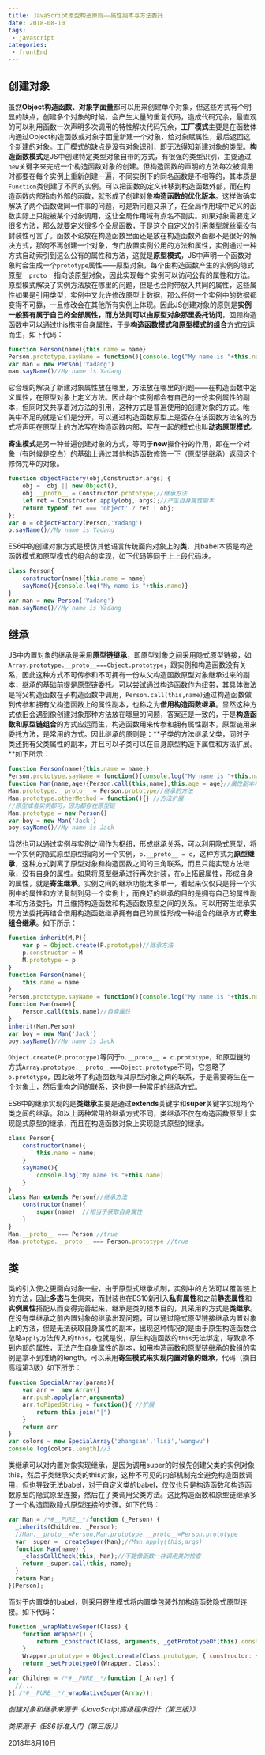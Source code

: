```yaml
---
title: JavaScript原型构造原则——属性副本与方法委托  
date: 2018-08-10
tags:
 - javascript        
categories: 
 - frontEnd
---
```


## 创建对象

虽然**Object构造函数、对象字面量**都可以用来创建单个对象，但这些方式有个明显的缺点，创建多个对象的时候，会产生大量的重复代码，造成代码冗余，最直观的可以利用函数一次声明多次调用的特性解决代码冗余，**工厂模式**主要是在函数体内通过Object构造函数或对象字面量新建一个对象，给对象赋属性，最后返回这个新建的对象。工厂模式的缺点是没有对象识别，即无法得知新建对象的类型。**构造函数模式**是JS中创建特定类型对象自带的方式，有很强的类型识别，主要通过`new`关键字来完成一个构造函数对象的创建。但构造函数的声明的方法每次被调用时都要在每个实例上重新创建一遍，不同实例下的同名函数是不相等的，其本质是`Function`类创建了不同的实例。可以把函数的定义转移到构造函数外部，而在构造函数内部指向外部的函数，就形成了创建对象**构造函数的优化版本**。这样做确实解决了两个函数做同一件事的问题，可是新问题又来了，在全局作用域中定义的函数实际上只能被某个对象调用，这让全局作用域有点名不副实。如果对象需要定义很多方法，那么就要定义很多个全局函数，于是这个自定义的引用类型就丝毫没有封装性可言了。函数不论放在构造函数里面还是放在构造函数外面都不是很好的解决方式，那何不再创建一个对象，专门放置实例公用的方法和属性，实例通过一种方式自动索引到这么公有的属性和方法，这就是**原型模式**，JS中声明一个函数对象时会生成一个`prototype`属性——原型对象，每个由构造函数产生的实例的隐式原型`__proto__`指向该原型对象，因此实现每个实例可以访问公有的属性和方法。原型模式解决了实例方法放在哪里的问题，但是也会附带放入共同的属性，这些属性如果是引用类型，实例中又允许修改原型上数据，那么任何一个实例中的数据都变得不可靠，一旦修改会在其他所有实例上体现。因此JS创建对象的原则是**实例一般要有属于自己的全部属性，而方法则可以由原型对象那里委托访问**，回顾构造函数中可以通过this携带自身属性，于是**构造函数模式和原型模式的组合**方式应运而生，如下代码：
```js
function Person(name){this.name = name}
Person.prototype.sayName = function(){console.log("My name is "+this.name)}
var man = new Person('Yadang')
man.sayName()//My name is Yadang
```
它合理的解决了新建对象属性放在哪里，方法放在哪里的问题——在构造函数中定义属性，在原型对象上定义方法。因此每个实例都会有自己的一份实例属性的副本，但同时又共享着对方法的引用，这种方式是普遍使用的创建对象的方式。唯一美中不足的就是它们是分开，可以通过构造函数原型上是否存在该函数方法名的方式将声明在原型上的方法写在构造函数内部，写在一起的模式也叫**动态原型模式**。

**寄生模式**是另一种普遍创建对象的方式，等同于**new**操作符的作用，即在一个对象（有时候是空白）的基础上通过其他构造函数修饰一下（原型链继承）返回这个修饰完毕的对象。

```js
function objectFactory(obj,Constructor,args) {
    obj =  obj || new Object(),
    obj.__proto__ = Constructor.prototype;//继承方法
    let ret = Constructor.apply(obj, args);//产生自身属性副本
    return typeof ret === 'object' ? ret : obj;
};
var o = objectFactory(Person,'Yadang')
o.sayName()//My name is Yadang
```

ES6中的创建对象方式是模仿其他语言传统面向对象上的**类**，其babel本质是构造函数模式和原型模式的组合的实现，如下代码等同于上上段代码块。

```js
class Person{
    constructor(name){this.name = name}
    sayName(){console.log("My name is "+this.name)}
}
var man = new Person('Yadang')
man.sayName()//My name is Yadang
```

## 继承

JS中内置对象的继承是采用**原型链继承**，即原型对象之间采用隐式原型链接，如`Array.prototype.__proto__===Object.prototype`，跟实例和构造函数没有关系，因此这种方式不可传参和不可拥有一份从父构造函数原型对象继承过来的副本，继承的基础前提是原型链委托。可以尝试通过构造函数作为纽带，其具体做法是将父构造函数在子构造函数中调用，`Person.call(this,name)`通过构造函数做到传参和拥有父构造函数上的属性副本，也称之为**借用构造函数继承**。显然这种方式依旧会遇到像创建对象那种方法放在哪里的问题，答案还是一致的，于是**构造函数和原型链组合**的方式应运而生，构造函数用来传参和拥有属性副本，原型链用来委托方法，是常用的方式。因此继承的原则是：**子类的方法继承父类，同时子类还拥有父类属性的副本，并且可以子类可以在自身原型构造下属性和方法扩展。**如下所示：

```js
function Person(name){this.name = name;}
Person.prototype.sayName = function(){console.log("My name is "+this.name)}
function Man(name,age){Person.call(this,name),this.age = age}//属性副本和扩展
Man.prototype.__proto__ = Person.prototype//继承的方法
Man.prototype.otherMethod = function(){} //方法扩展
//原型或者实例都可，因为都存在原型链
Man.prototype = new Person()
var boy = new Man('Jack')
boy.sayName()//My name is Jack
```

当然也可以通过实例与实例之间作为枢纽，形成继承关系，可以利用隐式原型，将一个实例的隐式原型原型指向另一个实例，`o.__proto__ = c`，这种方式为**原型继承**，这种方式剥离了原型对象和构造函数之间的三角联系，而且只能实现方法继承，没有自身的属性。如果将原型继承进行再次封装，在`o`上拓展属性，形成自身的属性，就是**寄生继承**。实例之间的继承功能太多单一，看起来仅仅只是将一个实例中的属性和方法复制到另一个实例上，而良好的继承的目的是拥有自己的属性副本和方法委托，并且维持构造函数和构造函数原型之间的关系。可以用寄生继承实现方法委托再结合借用构造函数继承拥有自己的属性形成一种组合的继承方式**寄生组合继承**。如下所示：

```js
function inherit(M,P){
    var p = Object.create(P.prototype)//继承方法
    p.constructor = M
    M.prototype = p
}
function Person(name){
    this.name = name
}
Person.prototype.sayName = function(){console.log("My name is "+this.name)}
function Man(name){
    Person.call(this,name)//自身属性
}
inherit(Man,Person)
var boy = new Man('Jack')
boy.sayName()//My name is Jack
```

`Object.create(P.prototype)`等同于`o.__proto__ = c.prototype`，和原型链的方式`Array.prototype.__proto__===Object.prototype`不同，它忽略了`o.prototype`，因此破坏了构造函数和其原型对象之间的联系，于是需要寄生在一个对象上，然后重构之间的联系，这也是一种常用的继承方式。

ES6中的继承实现的是**类继承**主要是通过**extends**关键字和**super**关键字实现两个类之间的继承。和以上两种常用的继承方式不同，类继承不仅在构造函数原型上实现隐式原型的继承，而且在构造函数对象上实现隐式原型的继承。

```js
class Person{
    constructor(name){
        this.name = name;
    }
    sayName(){
        console.log("My name is "+this.name)
    }
}
class Man extends Person{//继承方法
    constructor(name){
        super(name)  //相当于获取自身属性
    }
}
Man.__proto__ === Person //true
Man.prototype.__proto__ === Person.prototype //true
```

## 类

类的引入使之更面向对象一些，由于原型式继承机制，实例中的方法可以覆盖链上的方法，因此**多态**与生俱来，而封装也在ES10新引入**私有属性**和之前**静态属性**和**实例属性**搭配从而变得完善起来，继承是类的根本目的，其采用的方式是**类继承**。在没有类继承之前内置对象的继承出现问题，可以通过隐式原型链接继承内置对象上的方法，但是无法获取自身属性的副本，出现这种情况的是由于原生构造函数会忽略`apply`方法传入的`this`，也就是说，原生构造函数的`this`无法绑定，导致拿不到内部的属性，无法产生自身属性的副本，如用构造函数和原型链继承的数组的实例是拿不到准确的length。可以采用**寄生模式来实现内置对象的继承**，代码（摘自高程第3版）如下所示：

```js
function SpecialArray(params){
    var arr =  new Array()    
    arr.push.apply(arr,arguments)    
    arr.toPipedString = function(){ //扩展        
    	return this.join("|")    
    }    
    return arr
}
var colors = new SpecialArray('zhangsan','lisi','wangwu')
console.log(colors.length)//3
```
类继承可以对内置对象实现继承，是因为调用super的时候先创建父类的实例对象this，然后子类继承父类的this对象，这种不可见的内部机制完全避免构造函数调用，但也导致无法babel，对于自定义类的babel，仅仅也只是构造函数和构造函数原型的隐式原型连接，然后在子类调用父类方法。这比构造函数和原型链继承多了一个构造函数隐式原型连接的步骤。如下代码：

```js
var Man = /*#__PURE__*/function (_Person) {
  _inherits(Children, _Person);
  //Man.__proto__=Person,Man.prototype.__proto__=Person.prototype
  var _super = _createSuper(Man);//Man.apply(this,args)
  function Man(name) {
    _classCallCheck(this, Man);//不能像函数一样调用类的检查
    return _super.call(this, name);
  }
  return Man;
}(Person);
```

而对于内置类的babel，则采用寄生模式将内置类包装外加构造函数隐式原型连接。如下代码：

```js
function _wrapNativeSuper(Class) { 
    function Wrapper() { 
        return _construct(Class, arguments, _getPrototypeOf(this).constructor); 
    } 
    Wrapper.prototype = Object.create(Class.prototype, { constructor: { value: Wrapper}}); 
    return _setPrototypeOf(Wrapper, Class); 
}
var Children = /*#__PURE__*/function (_Array) {
  //...
}( /*#__PURE__*/_wrapNativeSuper(Array));
```

*创建对象和继承来源于《JavaScript高级程序设计（第三版）》*

*类来源于《ES6标准入门（第三版）》*

2018年8月10日
